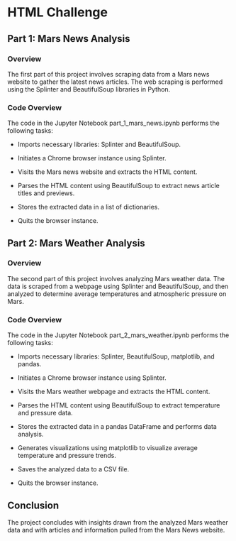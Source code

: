 # HTML Challenge

## Part 1: Mars News Analysis

### Overview

The first part of this project involves scraping data from a Mars news website to gather the latest news articles. The web scraping is performed using the Splinter and BeautifulSoup libraries in Python.

### Code Overview

The code in the Jupyter Notebook part_1_mars_news.ipynb performs the following tasks:

- Imports necessary libraries: Splinter and BeautifulSoup.

- Initiates a Chrome browser instance using Splinter.

- Visits the Mars news website and extracts the HTML content.

- Parses the HTML content using BeautifulSoup to extract news article titles and previews.

- Stores the extracted data in a list of dictionaries.

- Quits the browser instance.

## Part 2: Mars Weather Analysis

### Overview

The second part of this project involves analyzing Mars weather data. The data is scraped from a webpage using Splinter and BeautifulSoup, and then analyzed to determine average temperatures and atmospheric pressure on 
Mars.

### Code Overview

The code in the Jupyter Notebook part_2_mars_weather.ipynb performs the following tasks:

- Imports necessary libraries: Splinter, BeautifulSoup, matplotlib, and pandas.

- Initiates a Chrome browser instance using Splinter.

- Visits the Mars weather webpage and extracts the HTML content.

- Parses the HTML content using BeautifulSoup to extract temperature and pressure data.

- Stores the extracted data in a pandas DataFrame and performs data analysis.

- Generates visualizations using matplotlib to visualize average temperature and pressure trends.

- Saves the analyzed data to a CSV file.

- Quits the browser instance.

## Conclusion

The project concludes with insights drawn from the analyzed Mars weather data and with articles and information pulled from the Mars News website.
